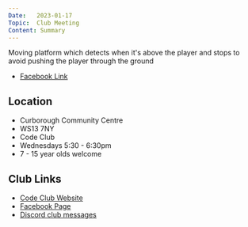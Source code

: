 ```yaml
---
Date:   2023-01-17
Topic:  Club Meeting
Content: Summary
---
```

Moving platform which detects when it's above the player and stops to avoid pushing the player through the ground

* [Facebook Link](https://www.facebook.com/720665616418529/posts/684416710043420)

## Location

* Curborough Community Centre
* WS13 7NY
* Code Club
* Wednesdays 5:30 - 6:30pm
* 7 - 15 year olds welcome

## Club Links

* [Code Club Website](https://lichfield-code-club.github.io/)
* [Facebook Page](https://www.facebook.com/LichfieldCoders)
* [Discord club messages](https://discord.gg/szz6xGK)
